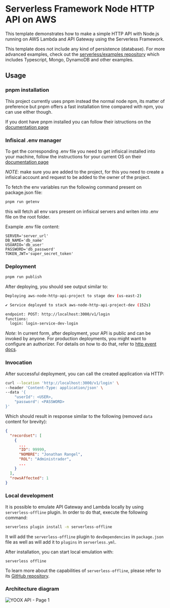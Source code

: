 <!--
title: 'AWS Simple HTTP Endpoint example in NodeJS'
description: 'This template demonstrates how to make a simple HTTP API with Node.js running on AWS Lambda and API Gateway using the Serverless Framework.'
layout: Doc
framework: v3
platform: AWS
language: nodeJS
authorLink: 'https://github.com/serverless'
authorName: 'Serverless, inc.'
authorAvatar: 'https://avatars1.githubusercontent.com/u/13742415?s=200&v=4'
-->

# Serverless Framework Node HTTP API on AWS

This template demonstrates how to make a simple HTTP API with Node.js running on AWS Lambda and API Gateway using the Serverless Framework.

This template does not include any kind of persistence (database). For more advanced examples, check out the [serverless/examples repository](https://github.com/serverless/examples/) which includes Typescript, Mongo, DynamoDB and other examples.

## Usage

### pnpm installation

This project currently uses pnpm instead the normal node npm, its matter of preference but pnpm offers a fast installation time compared with npm, you can use either though.

If you dont have pnpm installed you can follow their istructions on the [documentation page](https://pnpm.io/installation)

### Infisical .env manager

To get the corresponding .env file you need to get infisical installed into your machine, follow the instructions for your current OS on their [documentation page](https://infisical.com/docs/cli/overview#installation)

_NOTE_: make sure you are added to the project, for this you need to create a infisical account and request to be added to the owner of the project.

To fetch the env variables run the following command present on package.json file:

```bash
pnpm run getenv
```

this will fetch all env vars present on infisical servers and writen into .env file on the root folder.

Example .env file content:

```
SERVER='server_url'
DB_NAME='db_name'
USUARIO='db_user'
PASSWORD='db_password'
TOKEN_JWT='super_secret_token'
```

### Deployment

```bash
pnpm run publish
```

After deploying, you should see output similar to:

```bash
Deploying aws-node-http-api-project to stage dev (us-east-2)

✔ Service deployed to stack aws-node-http-api-project-dev (152s)

endpoint: POST: http://localhost:3000/v1/login
functions:
  login: login-service-dev-login
```

_Note_: In current form, after deployment, your API is public and can be invoked by anyone. For production deployments, you might want to configure an authorizer. For details on how to do that, refer to [http event docs](https://www.serverless.com/framework/docs/providers/aws/events/apigateway/).

### Invocation

After successful deployment, you can call the created application via HTTP:

```bash
curl --location 'http://localhost:3000/v1/login' \
--header 'Content-Type: application/json' \
--data '{
    "userId": <USER>,
    "password": <PASSWORD>
}'
```

Which should result in response similar to the following (removed `data` content for brevity):

```json
{
  "recordset": [
    {
      ...
      "ID": 99999,
      "NOMBRE": "Jonathan Rangel",
      "ROL": "Administrador",
      ...
    }
  ],
  "rowsAffected": 1
}
```

### Local development

It is possible to emulate API Gateway and Lambda locally by using `serverless-offline` plugin. In order to do that, execute the following command:

```bash
serverless plugin install -n serverless-offline
```

It will add the `serverless-offline` plugin to `devDependencies` in `package.json` file as well as will add it to `plugins` in `serverless.yml`.

After installation, you can start local emulation with:

```
serverless offline
```

To learn more about the capabilities of `serverless-offline`, please refer to its [GitHub repository](https://github.com/dherault/serverless-offline).

### Architecture diagram

![YOOX API - Page 1](https://github.com/JonathanRangelB/YOOX-serverless/assets/3516336/75bc3855-d6a5-4c5a-8431-28b930b9c059)


